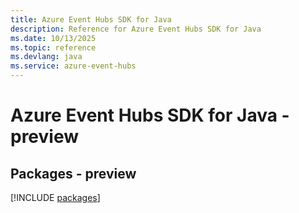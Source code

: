 ```yaml
---
title: Azure Event Hubs SDK for Java
description: Reference for Azure Event Hubs SDK for Java
ms.date: 10/13/2025
ms.topic: reference
ms.devlang: java
ms.service: azure-event-hubs
---
```

# Azure Event Hubs SDK for Java - preview
## Packages - preview
[!INCLUDE [packages](event-hubs-index.md)]